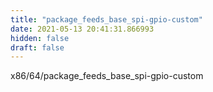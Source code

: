 ```yaml
---
title: "package_feeds_base_spi-gpio-custom"
date: 2021-05-13 20:41:31.866993
hidden: false
draft: false
---
```


x86/64/package_feeds_base_spi-gpio-custom

